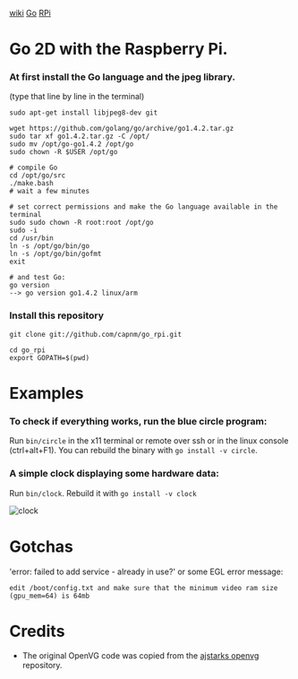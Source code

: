 [wiki](https://github.com/capnm/go_rpi/wiki/)
[Go](http://golang.org/)
[RPi](http://www.raspberrypi.org/)
# Go 2D with the Raspberry Pi.

### At first install the Go language and the jpeg library.
(type that line by line in the terminal)
```
sudo apt-get install libjpeg8-dev git

wget https://github.com/golang/go/archive/go1.4.2.tar.gz
sudo tar xf go1.4.2.tar.gz -C /opt/
sudo mv /opt/go-go1.4.2 /opt/go
sudo chown -R $USER /opt/go

# compile Go
cd /opt/go/src
./make.bash 
# wait a few minutes

# set correct permissions and make the Go language available in the terminal 
sudo sudo chown -R root:root /opt/go
sudo -i
cd /usr/bin
ln -s /opt/go/bin/go
ln -s /opt/go/bin/gofmt
exit

# and test Go:
go version
--> go version go1.4.2 linux/arm

```

### Install this repository
```
git clone git://github.com/capnm/go_rpi.git

cd go_rpi
export GOPATH=$(pwd)
```

# Examples
### To check if everything works, run the blue circle program:
Run `bin/circle` in the x11 terminal or remote over ssh or in the linux console (ctrl+alt+F1).
You can rebuild the binary with `go install -v circle`.

### A simple clock displaying some hardware data:
Run `bin/clock`.
Rebuild it with `go install -v clock`

![clock](img/clock.png)


# Gotchas
'error: failed to add service - already in use?' or some EGL error message:

	edit /boot/config.txt and make sure that the minimum video ram size (gpu_mem=64) is 64mb



# Credits 
* The original OpenVG code was copied from the [ajstarks openvg](https://github.com/ajstarks/openvg) repository.
